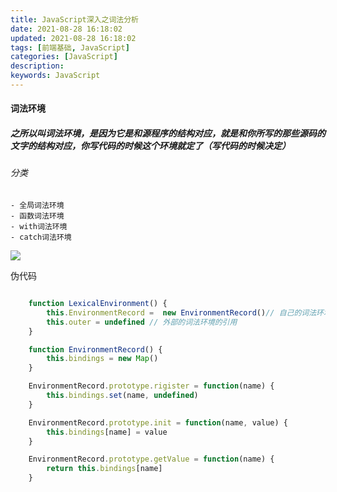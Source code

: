 ```yaml
---
title: JavaScript深入之词法分析
date: 2021-08-28 16:18:02
updated: 2021-08-28 16:18:02
tags: [前端基础, JavaScript]
categories: [JavaScript]
description:
keywords: JavaScript
---
```


#### 词法环境

##### 之所以叫词法环境，是因为它是和源程序的结构对应，就是和你所写的那些源码的文字的结构对应，你写代码的时候这个环境就定了（写代码的时候决定）

###### 分类

    - 全局词法环境
    - 函数词法环境
    - with词法环境
    - catch词法环境
<img src="https://user-gold-cdn.xitu.io/2018/12/3/1677429807aea76d?imageView2/0/w/1280/h/960/format/webp/ignore-error/1"/>

 伪代码

```javascript

    function LexicalEnvironment() {
        this.EnvironmentRecord =  new EnvironmentRecord()// 自己的词法环境
        this.outer = undefined // 外部的词法环境的引用
    }

    function EnvironmentRecord() {
        this.bindings = new Map()
    }

    EnvironmentRecord.prototype.rigister = function(name) {
        this.bindings.set(name, undefined)
    }

    EnvironmentRecord.prototype.init = function(name, value) {
        this.bindings[name] = value
    }

    EnvironmentRecord.prototype.getValue = function(name) {
        return this.bindings[name]
    }
```
